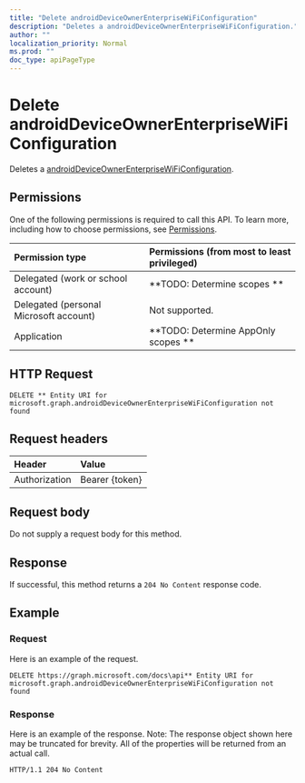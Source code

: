 ```yaml
---
title: "Delete androidDeviceOwnerEnterpriseWiFiConfiguration"
description: "Deletes a androidDeviceOwnerEnterpriseWiFiConfiguration."
author: ""
localization_priority: Normal
ms.prod: ""
doc_type: apiPageType
---
```


# Delete androidDeviceOwnerEnterpriseWiFiConfiguration

Deletes a [androidDeviceOwnerEnterpriseWiFiConfiguration](../resources/androiddeviceownerenterprisewificonfiguration.md).

## Permissions
One of the following permissions is required to call this API. To learn more, including how to choose permissions, see [Permissions](/concepts/permissions-reference.md).

|Permission type|Permissions (from most to least privileged)|
|:---|:---|
|Delegated (work or school account)|**TODO: Determine scopes **|
|Delegated (personal Microsoft account)|Not supported.|
|Application|**TODO: Determine AppOnly scopes **|

## HTTP Request
<!-- {
  "blockType": "ignored"
}
-->
``` http
DELETE ** Entity URI for microsoft.graph.androidDeviceOwnerEnterpriseWiFiConfiguration not found
```

## Request headers
|Header|Value|
|:---|:---|
|Authorization|Bearer {token}|

## Request body
Do not supply a request body for this method.

## Response
If successful, this method returns a `204 No Content` response code.

## Example

### Request
Here is an example of the request.
<!-- {
  "blockType": "request",
  "name": "delete_androiddeviceownerenterprisewificonfiguration"
}
-->
``` http
DELETE https://graph.microsoft.com/docs\api** Entity URI for microsoft.graph.androidDeviceOwnerEnterpriseWiFiConfiguration not found
```

### Response
Here is an example of the response. Note: The response object shown here may be truncated for brevity. All of the properties will be returned from an actual call.
<!-- {
  "blockType": "response",
  "truncated": true
}
-->
``` http
HTTP/1.1 204 No Content
```


